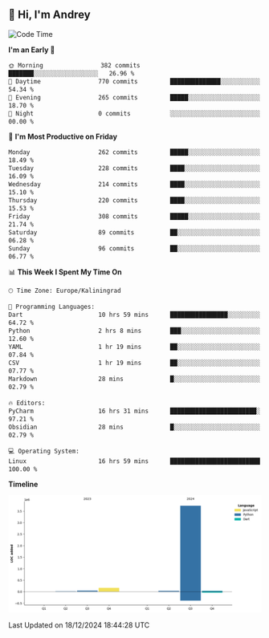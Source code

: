 ## 👋 Hi, I'm Andrey

<!--START_SECTION:waka-->
![Code Time](http://img.shields.io/badge/Code%20Time-645%20hrs%2032%20mins-blue)

**I'm an Early 🐤** 

```text
🌞 Morning                382 commits         ███████░░░░░░░░░░░░░░░░░░   26.96 % 
🌆 Daytime                770 commits         ██████████████░░░░░░░░░░░   54.34 % 
🌃 Evening                265 commits         █████░░░░░░░░░░░░░░░░░░░░   18.70 % 
🌙 Night                  0 commits           ░░░░░░░░░░░░░░░░░░░░░░░░░   00.00 % 
```
📅 **I'm Most Productive on Friday** 

```text
Monday                   262 commits         █████░░░░░░░░░░░░░░░░░░░░   18.49 % 
Tuesday                  228 commits         ████░░░░░░░░░░░░░░░░░░░░░   16.09 % 
Wednesday                214 commits         ████░░░░░░░░░░░░░░░░░░░░░   15.10 % 
Thursday                 220 commits         ████░░░░░░░░░░░░░░░░░░░░░   15.53 % 
Friday                   308 commits         █████░░░░░░░░░░░░░░░░░░░░   21.74 % 
Saturday                 89 commits          ██░░░░░░░░░░░░░░░░░░░░░░░   06.28 % 
Sunday                   96 commits          ██░░░░░░░░░░░░░░░░░░░░░░░   06.77 % 
```


📊 **This Week I Spent My Time On** 

```text
🕑︎ Time Zone: Europe/Kaliningrad

💬 Programming Languages: 
Dart                     10 hrs 59 mins      ████████████████░░░░░░░░░   64.72 % 
Python                   2 hrs 8 mins        ███░░░░░░░░░░░░░░░░░░░░░░   12.60 % 
YAML                     1 hr 19 mins        ██░░░░░░░░░░░░░░░░░░░░░░░   07.84 % 
CSV                      1 hr 19 mins        ██░░░░░░░░░░░░░░░░░░░░░░░   07.77 % 
Markdown                 28 mins             █░░░░░░░░░░░░░░░░░░░░░░░░   02.79 % 

🔥 Editors: 
PyCharm                  16 hrs 31 mins      ████████████████████████░   97.21 % 
Obsidian                 28 mins             █░░░░░░░░░░░░░░░░░░░░░░░░   02.79 % 

💻 Operating System: 
Linux                    16 hrs 59 mins      █████████████████████████   100.00 % 
```

**Timeline**

![Lines of Code chart](https://raw.githubusercontent.com/Mist3s/Mist3s/main/assets/bar_graph.png)


 Last Updated on 18/12/2024 18:44:28 UTC
<!--END_SECTION:waka-->


